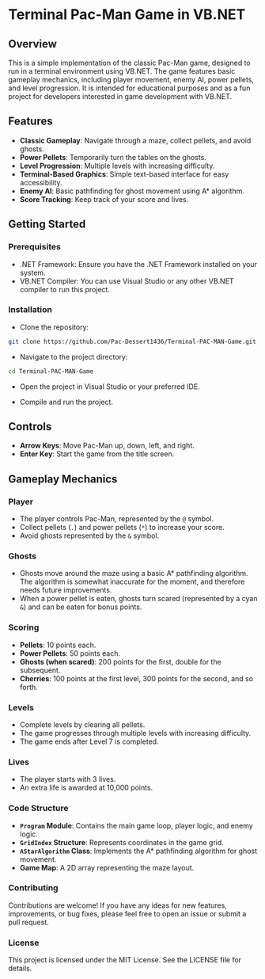 # Terminal Pac-Man Game in VB.NET

## Overview

This is a simple implementation of the classic Pac-Man game, designed to run in a terminal environment using VB.NET. The game features basic gameplay mechanics, including player movement, enemy AI, power pellets, and level progression. It is intended for educational purposes and as a fun project for developers interested in game development with VB.NET.

## Features

- **Classic Gameplay**: Navigate through a maze, collect pellets, and avoid ghosts.
- **Power Pellets**: Temporarily turn the tables on the ghosts.
- **Level Progression**: Multiple levels with increasing difficulty.
- **Terminal-Based Graphics**: Simple text-based interface for easy accessibility.
- **Enemy AI**: Basic pathfinding for ghost movement using A* algorithm.
- **Score Tracking**: Keep track of your score and lives.

## Getting Started

### Prerequisites
- .NET Framework: Ensure you have the .NET Framework installed on your system.
- VB.NET Compiler: You can use Visual Studio or any other VB.NET compiler to run this project.

### Installation
- Clone the repository:
``` bash
git clone https://github.com/Pac-Dessert1436/Terminal-PAC-MAN-Game.git
```
- Navigate to the project directory:
``` bash
cd Terminal-PAC-MAN-Game
``` 
- Open the project in Visual Studio or your preferred IDE.

- Compile and run the project.

## Controls

- **Arrow Keys**: Move Pac-Man up, down, left, and right.
- **Enter Key**: Start the game from the title screen.

## Gameplay Mechanics

### Player
- The player controls Pac-Man, represented by the `@` symbol.
- Collect pellets (`.`) and power pellets (`*`) to increase your score.
- Avoid ghosts represented by the `&` symbol.

### Ghosts
- Ghosts move around the maze using a basic A* pathfinding algorithm. The algorithm is somewhat inaccurate for the moment, and therefore needs future improvements. 
- When a power pellet is eaten, ghosts turn scared (represented by a cyan `&`) and can be eaten for bonus points.

### Scoring
- **Pellets**: 10 points each.
- **Power Pellets**: 50 points each.
- **Ghosts (when scared)**: 200 points for the first, double for the subsequent.
- **Cherries**: 100 points at the first level, 300 points for the second, and so forth.

### Levels
- Complete levels by clearing all pellets.
- The game progresses through multiple levels with increasing difficulty.
- The game ends after Level 7 is completed.

### Lives
- The player starts with 3 lives.
- An extra life is awarded at 10,000 points.

### Code Structure
- **`Program` Module**: Contains the main game loop, player logic, and enemy logic.
- **`GridIndex` Structure**: Represents coordinates in the game grid.
- **`AStarAlgorithm` Class**: Implements the A* pathfinding algorithm for ghost movement.
- **Game Map**: A 2D array representing the maze layout.

### Contributing
Contributions are welcome! If you have any ideas for new features, improvements, or bug fixes, please feel free to open an issue or submit a pull request.

### License
This project is licensed under the MIT License. See the LICENSE file for details.